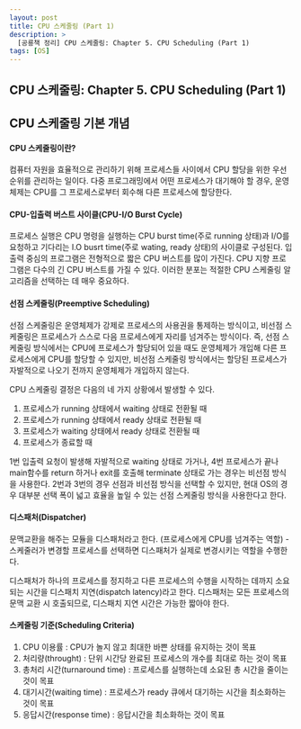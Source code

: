 ```yaml
---
layout: post
title: CPU 스케줄링 (Part 1)
description: >
  [공룡책 정리] CPU 스케줄링: Chapter 5. CPU Scheduling (Part 1)
tags: [OS]
---
```


## CPU 스케줄링: Chapter 5. CPU Scheduling (Part 1)

## CPU 스케줄링 기본 개념

#### CPU 스케줄링이란?

컴퓨터 자원을 효율적으로 관리하기 위해 프로세스들 사이에서 CPU 할당을 위한 우선순위를 관리하는 일이다.
다중 프로그래밍에서 어떤 프로세스가 대기해야 할 경우, 운영체제는 CPU를 그 프로세스로부터 회수해 다른 프로세스에 할당한다.

#### CPU-입출력 버스트 사이클(CPU-I/O Burst Cycle)

프로세스 실행은 CPU 명령을 실행하는 CPU burst time(주로 running 상태)과 I/O를 요청하고 기다리는 I.O busrt time(주로 wating, ready 상태)의 사이클로 구성된다.
입출력 중심의 프로그램은 전형적으로 짧은 CPU 버스트를 많이 가진다. CPU 지향 프로그램은 다수의 긴 CPU 버스트를 가질 수 있다. 이러한 분포는 적절한 CPU 스케줄링 알고리즘을 선택하는 데 매우 중요하다.

#### 선점 스케줄링(Preemptive Scheduling)

선점 스케줄링은 운영체제가 강제로 프로세스의 사용권을 통제하는 방식이고, 비선점 스케줄링은 프로세스가 스스로 다음 프로세스에게 자리를 넘겨주는 방식이다. 즉, 선점 스케줄링 방식에서는 CPU에 프로세스가 할당되어 있을 때도 운영체제가 개입해 다른 프로세스에게 CPU를 할당할 수 있지만, 비선점 스케줄링 방식에서는 할당된 프로세스가 자발적으로 나오기 전까지 운영체제가 개입하지 않는다.

CPU 스케줄링 결정은 다음의 네 가지 상황에서 발생할 수 있다.

1. 프로세스가 running 상태에서 waiting 상태로 전환될 때
2. 프로세스가 running 상태에서 ready 상태로 전환될 때
3. 프로세스가 waiting 상태에서 ready 상태로 전환될 때
4. 프로세스가 종료할 때

1번 입출력 요청이 발생해 자발적으로 waiting 상태로 가거나, 4번 프로세스가 끝나 main함수를 return 하거나 exit를 호출해 terminate 상태로 가는 경우는 비선점 방식을 사용한다.
2번과 3번의 경우 선점과 비선점 방식을 선택할 수 있지만, 현대 OS의 경우 대부분 선택 폭이 넓고 효율을 높일 수 있는 선점 스케줄링 방식을 사용한다고 한다.

#### 디스패처(Dispatcher)

문맥교환을 해주는 모듈을 디스패처라고 한다. (프로세스에게 CPU를 넘겨주는 역할) - 스케줄러가 변경할 프로세스를 선택하면 디스패처가 실제로 변경시키는 역할을 수행한다.

디스패처가 하나의 프로세스를 정지하고 다른 프로세스의 수행을 시작하는 데까지 소요되는 시간을 디스패치 지연(dispatch latency)라고 한다.
디스패처는 모든 프로세스의 문맥 교환 시 호출되므로, 디스패치 지연 시간은 가능한 짧아야 한다.

#### 스케줄링 기준(Scheduling Criteria)

1. CPU 이용률 : CPU가 놀지 않고 최대한 바쁜 상태를 유지하는 것이 목표
2. 처리량(throught) : 단위 시간당 완료된 프로세스의 개수를 최대로 하는 것이 목표
3. 총처리 시간(turnaround time) : 프로세스를 실행하는데 소요된 총 시간을 줄이는 것이 목표
4. 대기시간(waiting time) : 프로세스가 ready 큐에서 대기하는 시간을 최소화하는 것이 목표
5. 응답시간(response time) : 응답시간을 최소화하는 것이 목표
